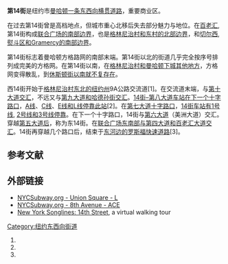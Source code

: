 **第14街**是纽约市[曼哈顿一条东西向横贯道路](../Page/曼哈顿.md "wikilink")，重要商业区。

在过去第14街曾是高档地点，但城市重心北移后失去部分魅力与地位。在[百老汇](../Page/百老汇.md "wikilink"),
第14街构成[联合广场的南部边界](../Page/联合广场_\(纽约市\).md "wikilink")，也是[格林尼治村和](../Page/格林尼治村.md "wikilink")[东村的北部边界](../Page/东村.md "wikilink")，和[切尔西](../Page/切尔西.md "wikilink"),
[熨斗区和Gramercy的南部边界](../Page/熨斗区.md "wikilink")。

第14街标志着曼哈顿方格路网的南部末端。第14街以北的街道几乎完全按序号排列成完美的方格网。在第14街以南，在[格林尼治村和](../Page/格林尼治村.md "wikilink")[曼哈顿下城其他地方](../Page/曼哈顿下城.md "wikilink")，方格网变得散乱，到[休斯顿街以南就不复存在](../Page/休斯顿街.md "wikilink")。

西14街开始于[格林尼治村东北的纽约州](../Page/格林尼治村.md "wikilink")9A公路交流道\[1\]。在交流道末端，与[第十大道交汇](../Page/第十大道.md "wikilink")，不远又与[第九大道和哈德孙街交汇](../Page/第九大道.md "wikilink")。[14街–第八大道车站在下一个十字路口](../Page/14街–第八大道_\(纽约地铁\).md "wikilink")，[A线](../Page/纽约地铁A线.md "wikilink")、[C线](../Page/纽约地铁C线.md "wikilink")、[E线和](../Page/纽约地铁E线.md "wikilink")[L线停靠此站](../Page/纽约地铁L线.md "wikilink")\[2\]。在[第七大道十字路口](../Page/第七大道.md "wikilink")，[14街车站有](../Page/14街车站_\(IRT百老汇–第七大道线\).md "wikilink")[1号线](../Page/纽约地铁1号线.md "wikilink"),
[2号线和](../Page/纽约地铁2号线.md "wikilink")[3号线停靠](../Page/纽约地铁3号线.md "wikilink")。在下一个十字路口，14街与[第六大道](../Page/第六大道.md "wikilink")（美洲大道）交汇。穿越[第五大道后](../Page/第五大道.md "wikilink")，称为东14街。在[联合广场东南部与第四大道和百老汇大道交汇](../Page/联合广场_\(纽约市\).md "wikilink")。14街再穿越几个路口后，结束于[东河边的](../Page/东河_\(紐約市\).md "wikilink")[罗斯福快速道路](../Page/罗斯福快速道路.md "wikilink")\[3\]。

## 参考文献

<div class="references-small">

<references />

</div>

## 外部链接

  - [NYCSubway.org - Union Square -
    L](http://www.nycsubway.org/perl/stations?203:2866)
  - [NYCSubway.org - 8th Avenue -
    ACE](http://www.nycsubway.org/perl/stations?203:3211)
  - [New York Songlines: 14th
    Street](http://home.roadrunner.com/~jkn/nysonglines/14st.htm), a
    virtual walking tour

[Category:纽约东西向街道](https://zh.wikipedia.org/wiki/Category:纽约东西向街道 "wikilink")

1.

2.
3.
